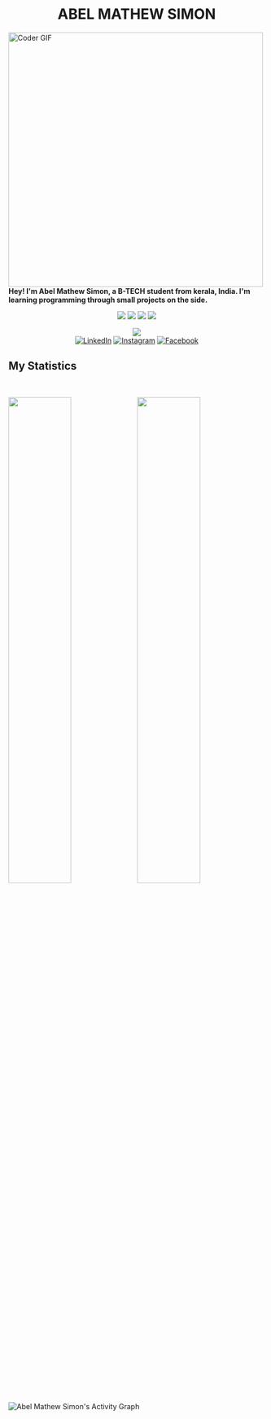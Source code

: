 <div>
<h1 align="center">
<b>ABEL MATHEW SIMON</b>
  </h1>
  </div>
 <img src="https://www.canva.com/design/DAE7-1LxTdM/yTGk9js_TDt-ld8YzqII4Q/edit?utm_content=DAE7-1LxTdM&utm_campaign=designshare&utm_medium=link2&utm_source=sharebutton" alt="Coder GIF" width="500">
  <b>Hey! I'm Abel Mathew Simon, a B-TECH student from kerala, India. I'm learning programming through small projects  on the side.</b>
  <br>
  
  <p>
  <div align="center">
    <img src="https://img.shields.io/badge/-HTML-c58545?style=for-the-badge&logo=html5&logoColor=c58545&labelColor=282828">
    <img src="https://img.shields.io/badge/-CSS-d1a01f?style=for-the-badge&logo=css3&logoColor=d1a01f&labelColor=282828">
    <img src="https://img.shields.io/badge/-Python-98b982?style=for-the-badge&logo=python&logoColor=98b982&labelColor=282828">
    <img src="https://img.shields.io/badge/-Java-98b982?style=for-the-badge&logo=python&logoColor=98b982&labelColor=282828">
  </div>
  </p>
  

  <div align="center">
    <a href="https://open.spotify.com/user/ve7z9d2i1nc30phzyats60uim?si=df15196d58034285">
      <img src="https://readme-spotify-tingz.vercel.app/api/now-playing">
    </a>
  </div>
  
<div align="center">
<a href="https://www.linkedin.com/in/abel-mathew-simon-b64a1a205/?lipi=urn%3Ali%3Apage%3Ad_flagship3_feed%3BySTb6DYYTDO7Z2IRUPgSgA%3D%3D" target="_blank"><img src="https://img.shields.io/badge/LinkedIn-%230077B5.svg?&style=flat-square&logo=linkedin&logoColor=white" alt="LinkedIn"></a>
<a href="https://www.instagram.com/mistake_manager_07_/" target="_blank"><img src="https://img.shields.io/badge/Instagram-%23E4405F.svg?&style=flat-square&logo=instagram&logoColor=white" alt="Instagram"></a>
<a href="https://m.facebook.com/abel.mathewsimon" target="_blank"><img src="https://img.shields.io/badge/Facebook-%231877F2.svg?&style=flat-square&logo=facebook&logoColor=white" alt="Facebook"></a>
</a>
  </div>

  ## My Statistics
  
  <br/>
  <p align="left">
    <img width="49.5%" src="https://github-readme-stats.vercel.app/api?username=abelmathew07&show_icons=true&theme=gruvbox&hide_border=true" />
      <img width="49.5%" src="https://github-readme-streak-stats.herokuapp.com/?user=abelmathew07&theme=gruvbox&hide_border=true" />
    </a>
  </p>
  <br>
  
  ![Abel Mathew Simon's Activity Graph](https://activity-graph.herokuapp.com/graph?username=abelmathew07&custom_title=abelmathew07's%20Contribution%20Graph&theme=gruvbox&bg_color=282828&hide_border=true&line=d1a01f&point=c58545)
